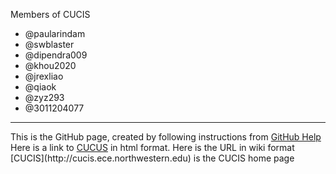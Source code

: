 Members of CUCIS
 * @paularindam
 * @swblaster
 * @dipendra009 
 * @khou2020 
 * @jrexliao 
 * @qiaok
 * @zyz293
 * @3011204077

<hr>
This is the GitHub page, created by following instructions from
<a href=https://help.github.com/articles/creating-project-pages-using-the-command-line/>GitHub Help</a>
Here is a link to <a href=http://cucis.ece.northwestern.edu/>CUCUS</a> in html format.
Here is the URL in wiki format [CUCIS](http://cucis.ece.northwestern.edu) is the CUCIS home page

